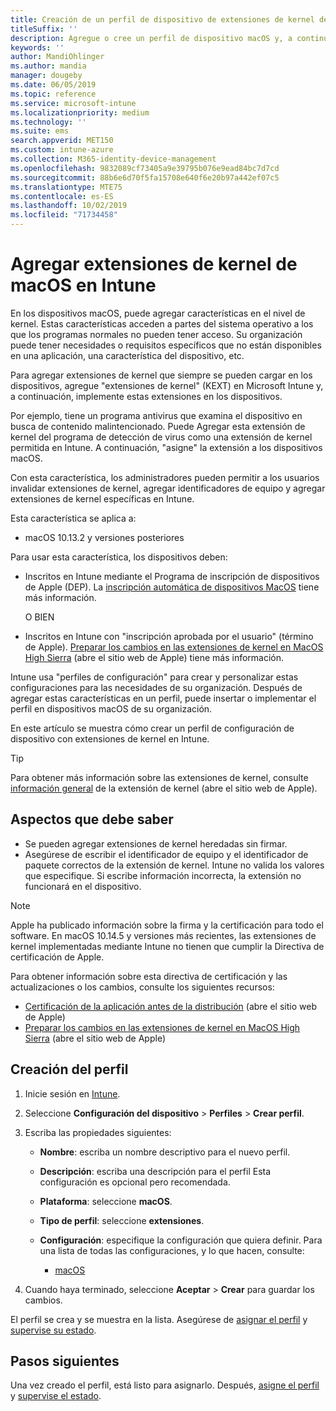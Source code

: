 ```yaml
---
title: Creación de un perfil de dispositivo de extensiones de kernel de macOS con Microsoft Intune-Azure | Microsoft Docs
titleSuffix: ''
description: Agregue o cree un perfil de dispositivo macOS y, a continuación, configure las extensiones de kernel para permitir que el usuario invalide, agregue un identificador de equipo y un paquete y un identificador de equipo en Microsoft Intune.
keywords: ''
author: MandiOhlinger
ms.author: mandia
manager: dougeby
ms.date: 06/05/2019
ms.topic: reference
ms.service: microsoft-intune
ms.localizationpriority: medium
ms.technology: ''
ms.suite: ems
search.appverid: MET150
ms.custom: intune-azure
ms.collection: M365-identity-device-management
ms.openlocfilehash: 9832089cf73405a9e39795b076e9ead84bc7d7cd
ms.sourcegitcommit: 88b6e6d70f5fa15708e640f6e20b97a442ef07c5
ms.translationtype: MTE75
ms.contentlocale: es-ES
ms.lasthandoff: 10/02/2019
ms.locfileid: "71734458"
---
```

# <a name="add-macos-kernel-extensions-in-intune"></a>Agregar extensiones de kernel de macOS en Intune

En los dispositivos macOS, puede agregar características en el nivel de kernel. Estas características acceden a partes del sistema operativo a los que los programas normales no pueden tener acceso. Su organización puede tener necesidades o requisitos específicos que no están disponibles en una aplicación, una característica del dispositivo, etc. 

Para agregar extensiones de kernel que siempre se pueden cargar en los dispositivos, agregue "extensiones de kernel" (KEXT) en Microsoft Intune y, a continuación, implemente estas extensiones en los dispositivos.

Por ejemplo, tiene un programa antivirus que examina el dispositivo en busca de contenido malintencionado. Puede Agregar esta extensión de kernel del programa de detección de virus como una extensión de kernel permitida en Intune. A continuación, "asigne" la extensión a los dispositivos macOS.

Con esta característica, los administradores pueden permitir a los usuarios invalidar extensiones de kernel, agregar identificadores de equipo y agregar extensiones de kernel específicas en Intune.

Esta característica se aplica a:

- macOS 10.13.2 y versiones posteriores

Para usar esta característica, los dispositivos deben:

- Inscritos en Intune mediante el Programa de inscripción de dispositivos de Apple (DEP). La [inscripción automática de dispositivos MacOS](../enrollment/device-enrollment-program-enroll-macos.md) tiene más información.

  O BIEN

- Inscritos en Intune con "inscripción aprobada por el usuario" (término de Apple). [Preparar los cambios en las extensiones de kernel en MacOS High Sierra](https://support.apple.com/en-us/HT208019) (abre el sitio web de Apple) tiene más información.

Intune usa "perfiles de configuración" para crear y personalizar estas configuraciones para las necesidades de su organización. Después de agregar estas características en un perfil, puede insertar o implementar el perfil en dispositivos macOS de su organización.

En este artículo se muestra cómo crear un perfil de configuración de dispositivo con extensiones de kernel en Intune.

> [!TIP]
> Para obtener más información sobre las extensiones de kernel, consulte [información general](https://developer.apple.com/library/archive/documentation/Darwin/Conceptual/KernelProgramming/Extend/Extend.html) de la extensión de kernel (abre el sitio web de Apple).

## <a name="what-you-need-to-know"></a>Aspectos que debe saber

- Se pueden agregar extensiones de kernel heredadas sin firmar.
- Asegúrese de escribir el identificador de equipo y el identificador de paquete correctos de la extensión de kernel. Intune no valida los valores que especifique. Si escribe información incorrecta, la extensión no funcionará en el dispositivo.

> [!NOTE]
> Apple ha publicado información sobre la firma y la certificación para todo el software. En macOS 10.14.5 y versiones más recientes, las extensiones de kernel implementadas mediante Intune no tienen que cumplir la Directiva de certificación de Apple.
>
> Para obtener información sobre esta directiva de certificación y las actualizaciones o los cambios, consulte los siguientes recursos:
>
> - [Certificación de la aplicación antes de la distribución](https://developer.apple.com/documentation/security/notarizing_your_app_before_distribution) (abre el sitio web de Apple) 
> - [Preparar los cambios en las extensiones de kernel en MacOS High Sierra](https://support.apple.com/en-us/HT208019) (abre el sitio web de Apple)

## <a name="create-the-profile"></a>Creación del perfil

1. Inicie sesión en [Intune](https://go.microsoft.com/fwlink/?linkid=2090973).
2. Seleccione **Configuración del dispositivo** > **Perfiles** > **Crear perfil**.
3. Escriba las propiedades siguientes:

    - **Nombre**: escriba un nombre descriptivo para el nuevo perfil.
    - **Descripción**: escriba una descripción para el perfil Esta configuración es opcional pero recomendada.
    - **Plataforma**: seleccione **macOS**.
    - **Tipo de perfil**: seleccione **extensiones**.
    - **Configuración**: especifique la configuración que quiera definir. Para una lista de todas las configuraciones, y lo que hacen, consulte:

        - [macOS](kernel-extensions-settings-macos.md)

4. Cuando haya terminado, seleccione **Aceptar** > **Crear** para guardar los cambios.

El perfil se crea y se muestra en la lista. Asegúrese de [asignar el perfil](../device-profile-assign.md) y [supervise su estado](../device-profile-monitor.md).

## <a name="next-steps"></a>Pasos siguientes

Una vez creado el perfil, está listo para asignarlo. Después, [asigne el perfil](../device-profile-assign.md) y [supervise el estado](../device-profile-monitor.md).
